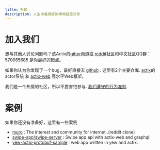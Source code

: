 ```yaml
---
title: 社区
description: 人生中最美好的事物就是分享
---
```


# 加入我们

想与其他人讨论问题吗？该Actix的[gitter](https://gitter.im/actix/actix)频道或 [reddit](https://www.reddit.com/r/actix/)社区和中文社区QQ群：570065685 是你最好的起点。

如果你认为你发现了一个bug，最好直接去
[github](https://github.com/actix) .  这里有2个主要仓库.  [actix](https://github.com/actix/actix)的actor系统
和 [actix-web](https://github.com/actix/actix-web)
高水平Web框架。

我们是一个热情的社区，所以不要害怕参与. [我们遵守的行为准则](coc/).

# 案例
如果你还没有准备好，这里有一些案例

- [muro](https://github.com/OUISRC/muro) : The interest and community for internet .(reddit clone)
- [swipe-app/swipe-server](https://github.com/swipe-app/swipe-server) : Swipe app api with actix-web and graphql
- [yew-actix-protobuf-sample](https://github.com/havarnov/yew-actix-protobuf-sample) : web app written in yew and actix.
